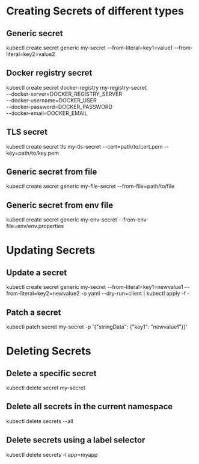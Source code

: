 # Creating Secrets of different types

## Generic secret
kubectl create secret generic my-secret --from-literal=key1=value1 --from-literal=key2=value2

## Docker registry secret
kubectl create secret docker-registry my-registry-secret \
  --docker-server=DOCKER_REGISTRY_SERVER \
  --docker-username=DOCKER_USER \
  --docker-password=DOCKER_PASSWORD \
  --docker-email=DOCKER_EMAIL

## TLS secret
kubectl create secret tls my-tls-secret --cert=path/to/cert.pem --key=path/to/key.pem

## Generic secret from file
kubectl create secret generic my-file-secret --from-file=path/to/file

## Generic secret from env file
kubectl create secret generic my-env-secret --from-env-file=env/env.properties

# Updating Secrets

## Update a secret
kubectl create secret generic my-secret --from-literal=key1=newvalue1 --from-literal=key2=newvalue2 -o yaml --dry-run=client | kubectl apply -f -

## Patch a secret
kubectl patch secret my-secret -p '{"stringData": {"key1": "newvalue1"}}'

# Deleting Secrets

## Delete a specific secret
kubectl delete secret my-secret

## Delete all secrets in the current namespace
kubectl delete secrets --all

## Delete secrets using a label selector
kubectl delete secrets -l app=myapp